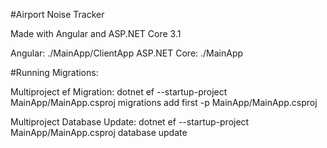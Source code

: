 #Airport Noise Tracker

Made with Angular and ASP.NET Core 3.1

Angular: ./MainApp/ClientApp
ASP.NET Core: ./MainApp


#Running Migrations:

Multiproject ef Migration:
dotnet ef --startup-project MainApp/MainApp.csproj migrations add first -p MainApp/MainApp.csproj

Multiproject Database Update:
dotnet ef --startup-project MainApp/MainApp.csproj database update 